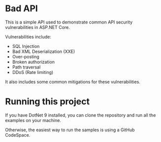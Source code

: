# Bad API

This is a simple API used to demonstrate common API security vulnerabilities in ASP.NET Core.

Vulnerabilities include:
* SQL Injection
* Bad XML Deserialization (XXE)
* Over-posting
* Broken authorization
* Path traversal
* DDoS (Rate limiting)

It also includes some common mitigations for these vulnerabilities.

# Running this project

If you have DotNet 9 installed, you can clone the repository and run all the examples on your machine. 

Otherwise, the easiest way to run the samples is using a GitHub CodeSpace.